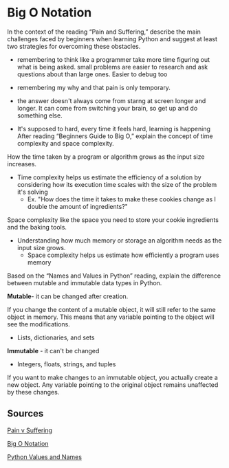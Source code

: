 # Big O Notation

In the context of the reading “Pain and Suffering,” describe the main challenges faced by beginners when learning Python and suggest at least two strategies for overcoming these obstacles.

- remembering to think like a programmer
  take more time figuring out what is being asked.
  small problems are easier to research and ask questions about than large ones. Easier to debug too

- remembering my why and that pain is only temporary.
- the answer doesn't always come from starng at screen longer and longer. It can come from switching your brain, so get up and do something else.
- It's supposed to hard, every time it feels hard, learning is happening
After reading “Beginners Guide to Big O,” explain the concept of time complexity and space complexity.

How the time taken by a program or algorithm grows as the input size increases.

- Time complexity helps us estimate the efficiency of a solution by considering how its execution time scales with the size of the problem it's solving
  - Ex. "How does the time it takes to make these cookies change as I double the amount of ingredients?"

Space complexity like the space you need to store your cookie ingredients and the baking tools.

- Understanding how much memory or storage an algorithm needs as the input size grows.
  - Space complexity helps us estimate how efficiently a program uses memory

Based on the “Names and Values in Python” reading, explain the difference between mutable and immutable data types in Python.

**Mutable**- it can be changed after creation.

If you change the content of a mutable object, it will still refer to the same object in memory. This means that any variable pointing to the object will see the modifications.

- Lists, dictionaries, and sets

**Immutable** - it can't be changed

- Integers, floats, strings, and tuples

If you want to make changes to an immutable object, you actually create a new object. Any variable pointing to the original object remains unaffected by these changes.

## Sources

[Pain v Suffering](https://codefellows.github.io/code-401-python-guide/curriculum/class-01/notes/pain_suffering)

[Big O Notation](https://robbell.io/2009/06/a-beginners-guide-to-big-o-notation)

[Python Values and Names](https://www.youtube.com/watch?v=_AEJHKGk9ns)
